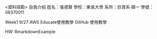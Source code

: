 <資料探勘>
自我介紹
姓名：張德賢
學校：東吳大學
系所：巨資系 碩一
學號：08370011

Week1
9/27
AWS Educate使用教學
GitHub     使用教學

HW:
RmarkdownExample

